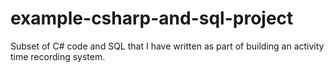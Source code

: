 # example-csharp-and-sql-project

Subset of C# code and SQL that I have written as part of building an activity time recording system.
